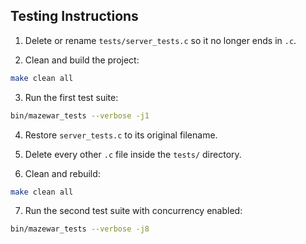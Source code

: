 ## Testing Instructions

1. Delete or rename `tests/server_tests.c` so it no longer ends in `.c`.

2. Clean and build the project:
```bash
make clean all

```
3. Run the first test suite:
```bash
bin/mazewar_tests --verbose -j1
```

4. Restore `server_tests.c` to its original filename.

5. Delete every other `.c` file inside the `tests/` directory.

6. Clean and rebuild:
```bash
make clean all
```

7. Run the second test suite with concurrency enabled:
```bash
bin/mazewar_tests --verbose -j8
```
